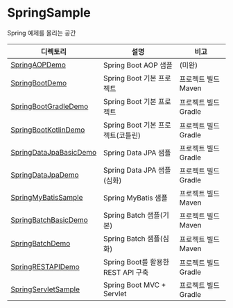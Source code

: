 # SpringSample

Spring 예제를 올리는 공간

| 디렉토리 | 설명 | 비고 |
| --- | --- | --- |
| [SpringAOPDemo](https://github.com/sangki930/SpringSample/tree/main/SpringAOPDemo) | Spring Boot AOP 샘플 | (미완) |
| [SpringBootDemo](https://github.com/sangki930/SpringSample/tree/main/SpringBootDemo) | Spring Boot 기본 프로젝트 | 프로젝트 빌드 Maven |
| [SpringBootGradleDemo](https://github.com/sangki930/SpringSample/tree/main/SpringBootGradleDemo) | Spring Boot 기본 프로젝트 | 프로젝트 빌드 Gradle |
| [SpringBootKotlinDemo](https://github.com/sangki930/SpringSample/tree/main/SpringBootKotlinDemo) | Spring Boot 기본 프로젝트(코틀린) | 프로젝트 빌드 Gradle |
| [SpringDataJpaBasicDemo](https://github.com/sangki930/SpringSample/tree/main/SpringDataJpaBasicDemo) | Spring Data JPA 샘플 | 프로젝트 빌드 Gradle |
| [SpringDataJpaDemo](https://github.com/sangki930/SpringSample/tree/main/SpringDataJpaDemo) | Spring Data JPA 샘플(심화) | 프로젝트 빌드 Gradle |
| [SpringMyBatisSample](https://github.com/sangki930/SpringSample/tree/main/SpringMyBatisSample) | Spring MyBatis 샘플 | 프로젝트 빌드 Maven |
| [SpringBatchBasicDemo](https://github.com/sangki930/SpringSample/tree/main/SpringBatchBasicDemo) | Spring Batch 샘플(기본) | 프로젝트 빌드 Maven |
| [SpringBatchDemo](https://github.com/sangki930/SpringSample/tree/main/SpringBatchDemo) | Spring Batch 샘플(심화) | 프로젝트 빌드 Maven |
| [SpringRESTAPIDemo](https://github.com/sangki930/SpringSample/tree/main/SpringRESTAPIDemo) | Spring Boot를 활용한 REST API 구축 | 프로젝트 빌드 Gradle |
| [SpringServletSample](https://github.com/sangki930/SpringSample/tree/main/SpringServletSample) | Spring Boot MVC + Servlet | 프로젝트 빌드 Gradle |
